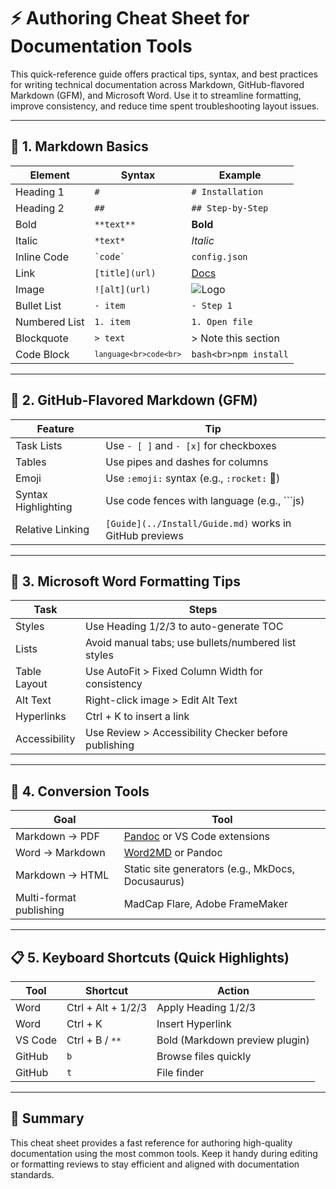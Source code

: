 # ⚡ Authoring Cheat Sheet for Documentation Tools

This quick-reference guide offers practical tips, syntax, and best practices for writing technical documentation across Markdown, GitHub-flavored Markdown (GFM), and Microsoft Word. Use it to streamline formatting, improve consistency, and reduce time spent troubleshooting layout issues.

---

## 📝 1. Markdown Basics

| Element | Syntax | Example |
|--------|--------|---------|
| Heading 1 | `#` | `# Installation` |
| Heading 2 | `##` | `## Step-by-Step` |
| Bold | `**text**` | **Bold** |
| Italic | `*text*` | *Italic* |
| Inline Code | `` `code` `` | `config.json` |
| Link | `[title](url)` | [Docs](https://example.com) |
| Image | `![alt](url)` | ![Logo](logo.png) |
| Bullet List | `- item` | `- Step 1` |
| Numbered List | `1. item` | `1. Open file` |
| Blockquote | `> text` | > Note this section |
| Code Block | <code>```language<br>code<br>```</code> | ```bash<br>npm install``` |

---

## 🧰 2. GitHub-Flavored Markdown (GFM)

| Feature | Tip |
|--------|-----|
| Task Lists | Use `- [ ]` and `- [x]` for checkboxes |
| Tables | Use pipes and dashes for columns |
| Emoji | Use `:emoji:` syntax (e.g., `:rocket:` 🚀) |
| Syntax Highlighting | Use code fences with language (e.g., ```js) |
| Relative Linking | `[Guide](../Install/Guide.md)` works in GitHub previews |

---

## 📄 3. Microsoft Word Formatting Tips

| Task | Steps |
|------|-------|
| Styles | Use Heading 1/2/3 to auto-generate TOC |
| Lists | Avoid manual tabs; use bullets/numbered list styles |
| Table Layout | Use AutoFit > Fixed Column Width for consistency |
| Alt Text | Right-click image > Edit Alt Text |
| Hyperlinks | Ctrl + K to insert a link |
| Accessibility | Use Review > Accessibility Checker before publishing |

---

## 🧩 4. Conversion Tools

| Goal | Tool |
|------|------|
| Markdown → PDF | [Pandoc](https://pandoc.org/) or VS Code extensions |
| Word → Markdown | [Word2MD](https://word2md.com/) or Pandoc |
| Markdown → HTML | Static site generators (e.g., MkDocs, Docusaurus) |
| Multi-format publishing | MadCap Flare, Adobe FrameMaker |

---

## 📋 5. Keyboard Shortcuts (Quick Highlights)

| Tool | Shortcut | Action |
|------|----------|--------|
| Word | Ctrl + Alt + 1/2/3 | Apply Heading 1/2/3 |
| Word | Ctrl + K | Insert Hyperlink |
| VS Code | Ctrl + B / `**` | Bold (Markdown preview plugin) |
| GitHub | `b` | Browse files quickly |
| GitHub | `t` | File finder |

---

## 📌 Summary

This cheat sheet provides a fast reference for authoring high-quality documentation using the most common tools. Keep it handy during editing or formatting reviews to stay efficient and aligned with documentation standards.
